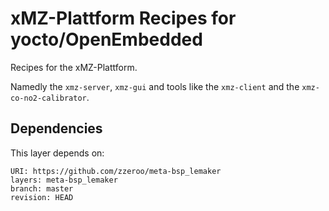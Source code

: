 # xMZ-Plattform Recipes for yocto/OpenEmbedded

Recipes for the xMZ-Plattform.

Namedly the `xmz-server`, `xmz-gui` and tools like the `xmz-client` and the `xmz-co-no2-calibrator`.

## Dependencies

This layer depends on:

	URI: https://github.com/zzeroo/meta-bsp_lemaker
	layers: meta-bsp_lemaker
	branch: master
	revision: HEAD


